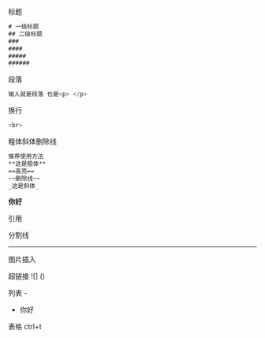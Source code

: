 标题

```java
# 一级标题
## 二级标题
###
####
#####
######

```

段落

```java
输入就是段落 也是<p> </p>
```

换行

```java
<br>
```

粗体斜体删除线

```html
推荐使用方法
**这是粗体**
==高亮==
~~删除线~~
_这是斜体_
```

**你好**

引用

分割线

---

图片插入

超链接 ![]  ()

列表 - 

- 你好

表格 ctrl+t